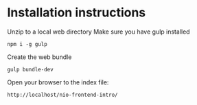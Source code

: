 
# Installation instructions

Unzip to a local web directory
Make sure you have gulp installed

`npm i -g gulp`

Create the web bundle

`gulp bundle-dev`

Open your browser to the index file:

`http://localhost/nio-frontend-intro/`
